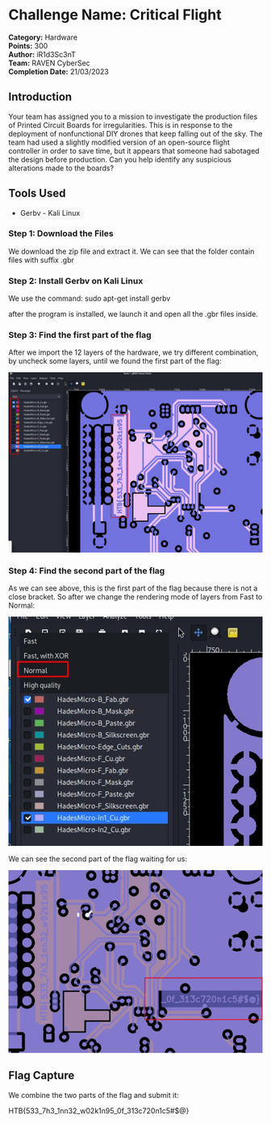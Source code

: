 # Challenge Name: Critical Flight

**Category:** Hardware  
**Points:** 300  
**Author:** iR1d3Sc3nT  
**Team:** RAVEN CyberSec  
**Completion Date:** 21/03/2023

## Introduction

Your team has assigned you to a mission to investigate the production files of Printed Circuit Boards for irregularities. This is in response to the deployment of nonfunctional DIY drones that keep falling out of the sky. The team had used a slightly modified version of an open-source flight controller in order to save time, but it appears that someone had sabotaged the design before production. Can you help identify any suspicious alterations made to the boards?

## Tools Used

- Gerbv - Kali Linux


### Step 1: Download the Files
We download the zip file and extract it.
We can see that the folder contain files with suffix .gbr


### Step 2: Install Gerbv on Kali Linux
We use the command:
    sudo apt-get install gerbv

after the program is installed, we launch it and open all the .gbr files inside.


### Step 3: Find the first part of the flag

After we import the 12 layers of the hardware, we try different combination, by uncheck some layers, until we found the first part of the flag:

![Alt text](Screenshot_1379.jpg)


### Step 4: Find the second part of the flag

As we can see above, this is the first part of the flag because there is not a close bracket.
So after we change the rendering mode of layers from Fast to Normal:

![Alt text](Screenshot_1380.jpg)

We can see the second part of the flag waiting for us:

![Alt text](Screenshot_1381.jpg)


## Flag Capture

We combine the two parts of the flag and submit it:

HTB{533_7h3_1nn32_w02k1n95_0f_313c720n1c5#$@}


